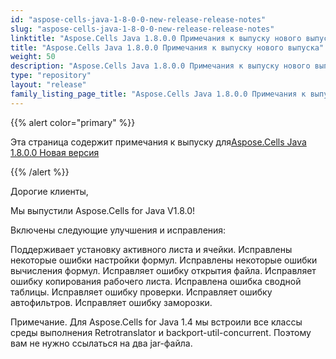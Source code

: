 ```yaml
---
id: "aspose-cells-java-1-8-0-0-new-release-release-notes"
slug: "aspose-cells-java-1-8-0-0-new-release-release-notes"
linktitle: "Aspose.Cells Java 1.8.0.0 Примечания к выпуску нового выпуска"
title: "Aspose.Cells Java 1.8.0.0 Примечания к выпуску нового выпуска"
weight: 50
description: "Aspose.Cells Java 1.8.0.0 Примечания к выпуску нового выпуска – the latest updates and fixes."
type: "repository"
layout: "release"
family_listing_page_title: "Aspose.Cells Java 1.8.0.0 Примечания к выпуску нового выпуска"
---
```

{{% alert color="primary" %}} 

 Эта страница содержит примечания к выпуску для[Aspose.Cells Java 1.8.0.0 Новая версия](https://releases.aspose.com/cells/java/new-releases/aspose.cells-java-1.8.0.0-new-release/)

{{% /alert %}} 

 Дорогие клиенты,

 Мы выпустили Aspose.Cells for Java V1.8.0!

 Включены следующие улучшения и исправления:

 Поддерживает установку активного листа и ячейки. Исправлены некоторые ошибки настройки формул. Исправлены некоторые ошибки вычисления формул. Исправляет ошибку открытия файла. Исправляет ошибку копирования рабочего листа. Исправлена ошибка сводной таблицы. Исправляет ошибку проверки. Исправляет ошибку автофильтров. Исправляет ошибку заморозки.

Примечание. Для Aspose.Cells for Java 1.4 мы встроили все классы среды выполнения Retrotranslator и backport-util-concurrent. Поэтому вам не нужно ссылаться на два jar-файла.
